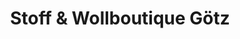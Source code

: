 ---
title: "Stoff & Wollboutique Götz"
url: /jenbach/stoff-und-wollboutique-goetz/
shop: Kleidung
---